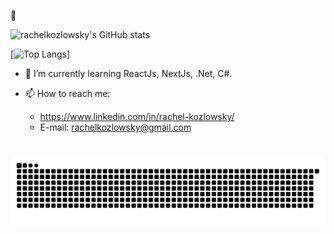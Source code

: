 :metal:

![rachelkozlowsky's GitHub stats](https://github-readme-stats.vercel.app/api?username=rachelkozlowsky&show_icons=true&theme=dark&include_all_commits=true&count_private=true)

[![Top Langs](https://github-readme-stats.vercel.app/api/top-langs/?username=rachelkozlowsky&theme=dark&layout=compact)]

- :blue_heart: I’m currently learning ReactJs, NextJs, .Net, C#.

- 📫 How to reach me: 
  - https://www.linkedin.com/in/rachel-kozlowsky/
  - E-mail: rachelkozlowsky@gmail.com


#
#
![Snake animation](https://github.com/Franciellirodrigues/Franciellirodrigues/blob/output/github-contribution-grid-snake.svg)

<!--
**rachelkozlowsky/rachelkozlowsky** is a ✨ _special_ ✨ repository because its `README.md` (this file) appears on your GitHub profile. !>
